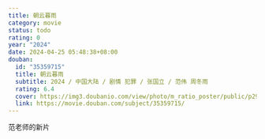 ```yaml
---
title: 朝云暮雨
category: movie
status: todo
rating: 0
year: "2024"
date: 2024-04-25 05:48:38+08:00
douban:
  id: "35359715"
  title: 朝云暮雨
  subtitle: 2024 / 中国大陆 / 剧情 犯罪 / 张国立 / 范伟 周冬雨
  rating: 6.4
  cover: https://img3.doubanio.com/view/photo/m_ratio_poster/public/p2908249257.jpg
  link: https://movie.douban.com/subject/35359715/
---
```


范老师的新片
